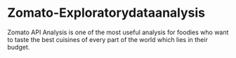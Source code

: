 # Zomato-Exploratorydataanalysis
Zomato API Analysis is one of the most useful analysis for foodies who want to taste the best cuisines of every part of the world which lies in their budget. 
